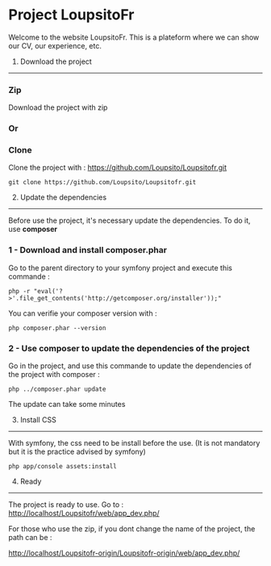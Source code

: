 Project LoupsitoFr
========================

Welcome to the website LoupsitoFr. This is a plateform where we can show our CV, our experience, etc.

1) Download the project
----------------------------------
### Zip
Download the project with zip

### Or

### Clone
Clone the project with : https://github.com/Loupsito/Loupsitofr.git

    git clone https://github.com/Loupsito/Loupsitofr.git
    
2) Update the dependencies
----------------------------------
Before use the project, it's necessary update the dependencies. To do it, use **composer**

### 1 - Download and install composer.phar

Go to the parent directory to your symfony project and execute this commande :

    php -r "eval('?>'.file_get_contents('http://getcomposer.org/installer'));"  
    
You can verifie your composer version with :

    php composer.phar --version
    
### 2 - Use composer to update the dependencies of the project

Go in the project, and use this commande to update the dependencies of the project with composer : 

    php ../composer.phar update

The update can take some minutes
    
3) Install CSS
----------------------------------
With symfony, the css need to be install before the use. (It is not mandatory but it is the practice advised by symfony)

    php app/console assets:install
    
4) Ready    
----------------------------------
The project is ready to use.
Go to : <a href="Loupsitofr/web/app_dev.php/">http://localhost/Loupsitofr/web/app_dev.php/</a>

For those who use the zip, if you dont change the name of the project, the path can be : 

<a href="Loupsitofr-origin/web/app_dev.php/">http://localhost/Loupsitofr-origin/Loupsitofr-origin/web/app_dev.php/</a>
